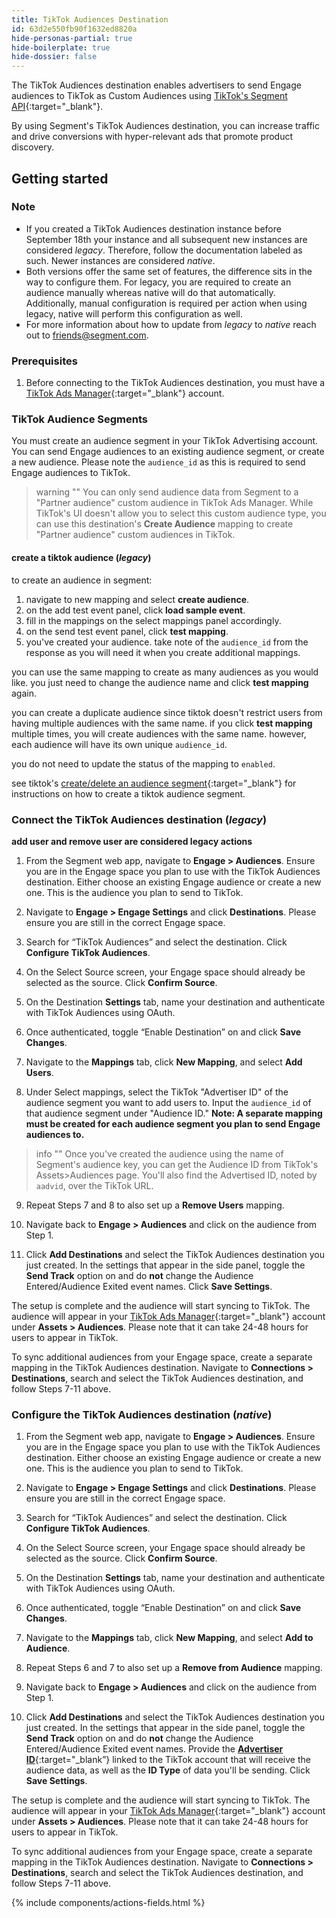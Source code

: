 ```yaml
---
title: TikTok Audiences Destination
id: 63d2e550fb90f1632ed8820a
hide-personas-partial: true
hide-boilerplate: true
hide-dossier: false
---
```


The TikTok Audiences destination enables advertisers to send Engage audiences to TikTok as Custom Audiences using [TikTok's Segment API](https://ads.tiktok.com/marketing_api/docs?id=1739940504185857){:target="_blank"}.

By using Segment's TikTok Audiences destination, you can increase traffic and drive conversions with hyper-relevant ads that promote product discovery.

## Getting started

### Note

- If you created a TikTok Audiences destination instance before September 18th your instance and all subsequent new instances are considered _legacy_. Therefore, follow the documentation labeled as such. Newer instances are considered _native_.
- Both versions offer the same set of features, the difference sits in the way to configure them. For legacy, you are required to create an audience manually whereas native will do that automatically. Additionally, manual configuration is required per action when using legacy, native will perform this configuration as well.
- For more information about how to update from _legacy_ to _native_ reach out to [friends@segment.com](mailto:friends@segment.com).

### Prerequisites

1. Before connecting to the TikTok Audiences destination, you must have a [TikTok Ads Manager](https://www.tiktok.com/business/en-US/solutions/ads-manager){:target="_blank"} account. 

### TikTok Audience Segments

You must create an audience segment in your TikTok Advertising account. You can send Engage audiences to an existing audience segment, or create a new audience. Please note the `audience_id` as this is required to send Engage audiences to TikTok. 

> warning ""
> You can only send audience data from Segment to a "Partner audience" custom audience in TikTok Ads Manager. While TikTok's UI doesn't allow you to select this custom audience type, you can use this destination's **Create Audience** mapping to create "Partner audience" custom audiences in TikTok.

#### create a tiktok audience (_legacy_)

to create an audience in segment: 

1. navigate to new mapping and select **create audience**. 
2. on the add test event panel, click **load sample event**.
3. fill in the mappings on the select mappings panel accordingly.
4. on the send test event panel, click **test mapping**.
5. you've created your audience. take note of the `audience_id` from the response as you will need it when you create additional mappings. 

you can use the same mapping to create as many audiences as you would like. you just need to change the audience name and click **test mapping** again.

you can create a duplicate audience since tiktok doesn't restrict users from having multiple audiences with the same name. if you click **test mapping** multiple times, you will create audiences with the same name. however, each audience will have its own unique `audience_id`. 

you do not need to update the status of the mapping to `enabled`.

see tiktok's [create/delete an audience segment](https://ads.tiktok.com/marketing_api/docs?id=1739940583739393){:target="_blank"} for instructions on how to create a tiktok audience segment. 

### Connect the TikTok Audiences destination (_legacy_)

**add user and remove user are considered legacy actions**

1. From the Segment web app, navigate to **Engage > Audiences**. Ensure you are in the Engage space you plan to use with the TikTok Audiences destination. Either choose an existing Engage audience or create a new one. This is the audience you plan to send to TikTok.

2. Navigate to **Engage > Engage Settings** and click **Destinations**. Please ensure you are still in the correct Engage space.

3. Search for “TikTok Audiences” and select the destination. Click **Configure TikTok Audiences**.

4. On the Select Source screen, your Engage space should already be selected as the source. Click **Confirm Source**.

5. On the Destination **Settings** tab, name your destination and authenticate with TikTok Audiences using OAuth.

6. Once authenticated, toggle “Enable Destination” on and click  **Save Changes**.

7. Navigate to the **Mappings** tab, click **New Mapping**, and select **Add Users**.

8. Under Select mappings, select the TikTok "Advertiser ID" of the audience segment you want to add users to. Input the `audience_id` of that audience segment under "Audience ID." **Note: A separate mapping must be created for each audience segment you plan to send Engage audiences to.**
> info ""
> Once you've created the audience using the name of Segment's audience key, you can get the Audience ID from TikTok's Assets>Audiences page. You'll also find the Advertised ID, noted by `aadvid`, over the TikTok URL.

9. Repeat Steps 7 and 8 to also set up a **Remove Users** mapping.
     
10.  Navigate back to **Engage > Audiences** and click on the audience from Step 1. 

11.  Click **Add Destinations** and select the TikTok Audiences destination you just created. In the settings that appear in the side panel, toggle the **Send Track** option on and do **not** change the Audience Entered/Audience Exited event names. Click **Save Settings**.

The setup is complete and the audience will start syncing to TikTok. The audience will appear in your [TikTok Ads Manager](https://www.tiktok.com/business/en-US/solutions/ads-manager){:target="_blank"} account under **Assets > Audiences**. Please note that it can take 24-48 hours for users to appear in TikTok.

To sync additional audiences from your Engage space, create a separate mapping in the TikTok Audiences destination. Navigate to **Connections > Destinations**, search and select the TikTok Audiences destination, and follow Steps 7-11 above.

### Configure the TikTok Audiences destination (_native_)

1. From the Segment web app, navigate to **Engage > Audiences**. Ensure you are in the Engage space you plan to use with the TikTok Audiences destination. Either choose an existing Engage audience or create a new one. This is the audience you plan to send to TikTok.

2. Navigate to **Engage > Engage Settings** and click **Destinations**. Please ensure you are still in the correct Engage space.

3. Search for “TikTok Audiences” and select the destination. Click **Configure TikTok Audiences**.

4. On the Select Source screen, your Engage space should already be selected as the source. Click **Confirm Source**.

5. On the Destination **Settings** tab, name your destination and authenticate with TikTok Audiences using OAuth.

6. Once authenticated, toggle “Enable Destination” on and click  **Save Changes**.

7. Navigate to the **Mappings** tab, click **New Mapping**, and select **Add to Audience**.

8. Repeat Steps 6 and 7 to also set up a **Remove from Audience** mapping.

9. Navigate back to **Engage > Audiences** and click on the audience from Step 1.

10. Click **Add Destinations** and select the TikTok Audiences destination you just created. 
    In the settings that appear in the side panel, toggle the **Send Track** option on and do **not** change the Audience Entered/Audience Exited event names. 
    Provide the [**Advertiser ID**](https://ads.tiktok.com/help/article/ad-account-information-faq?lang=en){:target="_blank”} linked to the TikTok account that will receive the audience data, as well as the **ID Type** of data you'll be sending. Click **Save Settings**.

The setup is complete and the audience will start syncing to TikTok. The audience will appear in your [TikTok Ads Manager](https://www.tiktok.com/business/en-US/solutions/ads-manager){:target="_blank"} account under **Assets > Audiences**. Please note that it can take 24-48 hours for users to appear in TikTok.

To sync additional audiences from your Engage space, create a separate mapping in the TikTok Audiences destination. Navigate to **Connections > Destinations**, search and select the TikTok Audiences destination, and follow Steps 7-11 above.

{% include components/actions-fields.html %}
